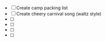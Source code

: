 - [ ] Create camp packing list
- [ ] Create cheery carnival song (waltz style)
- [ ] 
- [ ] 
- [ ] 
- [ ] 
